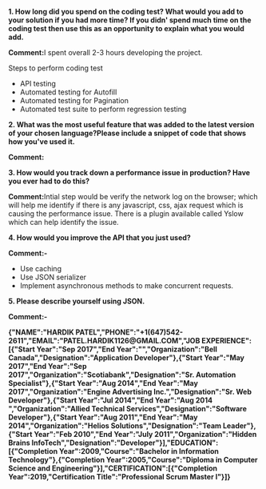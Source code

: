<p style="font-weight:bold;">1. How long did you spend on the coding test? What would you add to your solution if you had
   more time? If you didn' spend much time on the coding test then use this as an opportunity to
   explain what you would add.</p>
<p><b>Comment:</b>I spent overall 2-3 hours developing the project.</p>
<p>Steps to perform coding test</p>
<ul>
<li>API testing</li>
<li>Automated testing for Autofill</li>
<li>Automated testing for Pagination</li>
<li>Automated test suite to perform regression testing</li>
</ul>
<p style="font-weight:bold;">2. What was the most useful feature that was added to the latest version of your chosen language?Please include a snippet of code that shows how you've used it.</p>
   <p><b>Comment:</b></p>
<p style="font-weight:bold;">3. How would you track down a performance issue in production? Have you ever had to do this?</p>
<p><b>Comment:</b>Intial step would be verify the network log on the browser; which will help me identify if there is any javascript, css, ajax request which is causing the performance issue. There is a plugin available called Yslow which can help identify the issue.</p>
<p style="font-weight:bold;">4. How would you improve the API that you just used?</p>
<p><b>Comment:-</b></p>
<ul>
<li>Use caching</li>
<li>Use JSON serializer</li>
<li>Implement asynchronous methods to make concurrent requests.</li>
</ul>
<p style="font-weight:bold;">5. Please describe yourself using JSON.</p>
<p><b>Comment:-<b><br/></p>
<p>{"NAME":"HARDIK PATEL","PHONE":"+1(647)542-2611","EMAIL":"PATEL.HARDIK1126@GMAIL.COM","JOB EXPERIENCE":[{"Start Year":"Sep 2017","End Year":"","Organization":"Bell Canada","Designation":"Application Developer"},{"Start Year":"May 2017","End Year":"Sep 2017","Organization":"Scotiabank","Designation":"Sr. Automation Specialist"},{"Start Year":"Aug 2014","End Year":"May 2017","Organization":"Engine Advertising Inc.","Designation":"Sr. Web Developer"},{"Start Year":"Jul 2014","End Year":"Aug 2014 ","Organization":"Allied Technical Services","Designation":"Software Developer"},{"Start Year":"Aug 2011","End Year":"May 2014","Organization":"Helios Solutions","Designation":"Team Leader"},{"Start Year":"Feb 2010","End Year":"July 2011","Organization":"Hidden Brains InfoTech","Designation":"Developer"}],"EDUCATION":[{"Completion Year":2009,"Course":"Bachelor in Information Technology"},{"Completion Year":2005,"Course":"Diploma in Computer Science and Engineering"}],"CERTIFICATION":[{"Completion Year":2019,"Certification Title":"Professional Scrum Master I"}]}</p>
